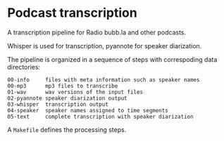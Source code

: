 # Podcast transcription
A transcription pipeline for Radio bubb.la and other podcasts.

Whisper is used for transcription, pyannote for speaker diarization.

The pipeline is organized in a sequence of steps with correspoding data directories:

```
00-info     files with meta information such as speaker names
00-mp3      mp3 files to transcribe
01-wav      wav versions of the input files
02-pyannote speaker diarization output
03-whisper  transcription output
04-speaker  speaker names assigned to time segments
05-text     complete transcription with speaker diarization
```

A `Makefile` defines the processing steps.
